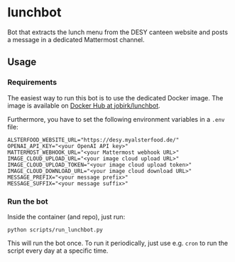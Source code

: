 # lunchbot

Bot that extracts the lunch menu from the DESY canteen website and posts a message in
a dedicated Mattermost channel.

## Usage

### Requirements

The easiest way to run this bot is to use the dedicated Docker image.
The image is available on [Docker Hub at jobirk/lunchbot](https://hub.docker.com/r/jobirk/lunchbot).

Furthermore, you have to set the following environment variables in a `.env` file:

```shell
ALSTERFOOD_WEBSITE_URL="https://desy.myalsterfood.de/"
OPENAI_API_KEY="<your OpenAI API key>"
MATTERMOST_WEBHOOK_URL="<your Mattermost webhook URL>"
IMAGE_CLOUD_UPLOAD_URL="<your image cloud upload URL>"
IMAGE_CLOUD_UPLOAD_TOKEN="<your image cloud upload token>"
IMAGE_CLOUD_DOWNLOAD_URL="<your image cloud download URL>"
MESSAGE_PREFIX="<your message prefix>"
MESSAGE_SUFFIX="<your message suffix>"
```

### Run the bot

Inside the container (and repo), just run:

```shell
python scripts/run_lunchbot.py
```

This will run the bot once. To run it periodically, just use e.g. `cron` to run the script
every day at a specific time.

